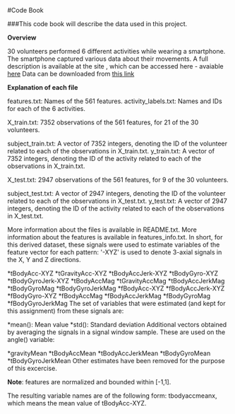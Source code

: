 #Code Book

###This code book will describe the data used in this project.

**Overview**

30 volunteers performed 6 different activities while wearing a smartphone. The smartphone captured various data about their movements. A full description is available at the site , which can be accessed here -
avaiable [here](http://archive.ics.uci.edu/ml/datasets/Human+Activity+Recognition+Using+Smartphones)
Data can be downloaded from [this link](https://d396qusza40orc.cloudfront.net/getdata%2Fprojectfiles%2FUCI%20HAR%20Dataset.zip)
 

**Explanation of each file**

features.txt: Names of the 561 features.
activity_labels.txt: Names and IDs for each of the 6 activities.

X_train.txt: 7352 observations of the 561 features, for 21 of the 30 volunteers.

subject_train.txt: A vector of 7352 integers, denoting the ID of the volunteer related to each of the observations in X_train.txt.
y_train.txt: A vector of 7352 integers, denoting the ID of the activity related to each of the observations in X_train.txt.

X_test.txt: 2947 observations of the 561 features, for 9 of the 30 volunteers.

subject_test.txt: A vector of 2947 integers, denoting the ID of the volunteer related to each of the observations in X_test.txt.
y_test.txt: A vector of 2947 integers, denoting the ID of the activity related to each of the observations in X_test.txt.

More information about the files is available in README.txt. More information about the features is available in features_info.txt.
In short, for this derived dataset, these signals were used to estimate variables of the feature vector for each pattern:
'-XYZ' is used to denote 3-axial signals in the X, Y and Z directions.

*tBodyAcc-XYZ
*tGravityAcc-XYZ
*tBodyAccJerk-XYZ
*tBodyGyro-XYZ
*tBodyGyroJerk-XYZ
*tBodyAccMag
*tGravityAccMag
*tBodyAccJerkMag
*tBodyGyroMag
*tBodyGyroJerkMag
*fBodyAcc-XYZ
*fBodyAccJerk-XYZ
*fBodyGyro-XYZ
*fBodyAccMag
*fBodyAccJerkMag
*fBodyGyroMag
*fBodyGyroJerkMag
The set of variables that were estimated (and kept for this assignment) from these signals are:

*mean(): Mean value
*std(): Standard deviation
Additional vectors obtained by averaging the signals in a signal window sample. These are used on the angle() variable:

*gravityMean
*tBodyAccMean
*tBodyAccJerkMean
*tBodyGyroMean
*tBodyGyroJerkMean
Other estimates have been removed for the purpose of this excercise.

**Note**: features are normalized and bounded within [-1,1].

The resulting variable names are of the following form: tbodyaccmeanx, which means the mean value of tBodyAcc-XYZ.